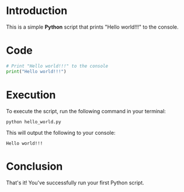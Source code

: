 # Introduction

This is a simple **Python** script that prints "Hello world!!!" to the console.

# Code

```python
# Print "Hello world!!!" to the console
print("Hello world!!!")
```

# Execution

To execute the script, run the following command in your terminal:

```
python hello_world.py
```

This will output the following to your console:

```
Hello world!!!
```

# Conclusion

That's it! You've successfully run your first Python script.
